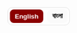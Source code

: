 <!-- 🔤 Language Switcher -->
<div class="lang-switch" role="group" aria-label="Language switch">
  <button data-lang="en" class="active">English</button>
  <button data-lang="bn">বাংলা</button>
</div>

<style>

/* Restore strong heading sizes inside language sections */
.lang-section h1{ font-size:clamp(2rem,4vw,2.6rem); line-height:1.2; margin:1.2rem 0 .7rem; font-weight:800; }
.lang-section h2{ font-size:clamp(1.6rem,3vw,2rem); line-height:1.25; margin:1.1rem 0 .6rem; font-weight:750; }
.lang-section h3{ font-size:clamp(1.15rem,2vw,1.35rem); line-height:1.3; margin:.9rem 0 .45rem; font-weight:700; }

/* (Optional) hr spacing */
hr{ margin:1.4rem 0; }

/* Language visibility */
.lang-section{ display:none; }
body.lang-en .lang-en{ display:block; }
body.lang-bn .lang-bn{ display:block; }

/* Switcher styles (theme-friendly) */
.lang-switch{
  display:inline-flex; gap:8px; margin:0 0 1rem 0; border:1px solid #e5e5e5; border-radius:10px; padding:4px;
}
.lang-switch button{
  appearance:none; border:0; background:#fafafa; padding:6px 10px; border-radius:8px; cursor:pointer; font-weight:600;
}
.lang-switch button.active{ background:#8b0000; color:#fff; }
@media(prefers-color-scheme:dark){
  .lang-switch{ border-color:#333; }
  .lang-switch button{ background:#181818; color:#ddd; }
  .lang-switch button.active{ background:#8b0000; color:#fff; }
}

/* Shared styles from your page */
:root{
  --tile-bg:#5a0000;      /* Crimson box background */
  --icon-color:#8B0000;   /* Deep blood red icon */
  --text-light:#fff;      /* Text color on crimson */
}
.video-tiles{
  display:grid;
  gap:14px;
  grid-template-columns:repeat(2,1fr);
  margin:1.2rem 0 1.8rem;
}
@media(max-width:600px){ .video-tiles{ grid-template-columns:1fr; } }

.video-tile{
  display:flex;
  flex-direction:column;
  align-items:center;
  justify-content:center;
  text-decoration:none;
  background:var(--tile-bg);
  color:var(--text-light);
  border-radius:10px;
  padding:14px 8px;
  transition:transform .15s ease, box-shadow .15s ease;
}
.video-tile:hover{
  transform:translateY(-2px);
  box-shadow:0 6px 18px rgba(0,0,0,.2);
}
.icon{
  color:var(--icon-color);
  margin-bottom:.25rem;
}
.icon svg{
  width:0.9rem; height:0.9rem; display:block;
}
.caption{
  text-align:center;
  font-size:.85rem;  /* smaller text */
  line-height:1.3;
}
.caption strong{
  display:block;
  font-size:.9rem;
  margin-bottom:.15rem;
}
.caption p{
  margin:0;
  font-size:.8rem;
  opacity:.9;
}

/* Double divider */
.double-divider{
  width:100%;
  text-align:center;
  margin:1.5rem 0 2rem;
  position:relative;
}
.double-divider::before,
.double-divider::after{
  content:"";
  display:block;
  width:60%;
  max-width:400px;
  height:2px;
  margin:0.4rem auto;
  background:#8B0000; border-radius:2px;
}
.double-divider::after{ width:40%; opacity:0.8; }

/* Overview tiles */
.tiles-4{
  display:grid;
  gap:14px;
  grid-template-columns:repeat(4,1fr);
  margin: 0 0 1rem 0;
}
@media (max-width: 960px){ .tiles-4{ grid-template-columns:repeat(2,1fr); } }
@media (max-width: 520px){ .tiles-4{ grid-template-columns:1fr; } }
.tile{
  display:block; text-decoration:none; color:inherit; background:#fff;
  border:1px solid #e8e8e8; border-radius:12px; padding:14px 14px 16px;
  transition:transform .15s ease, box-shadow .15s ease, border-color .15s ease;
}
.tile:hover{ transform:translateY(-2px); border-color:#ddd; box-shadow:0 6px 20px rgba(0,0,0,.06); }
.tile-label{
  display:inline-block; font-size:.72rem; letter-spacing:.3px; color:#777;
  border:1px solid #eee; padding:.18rem .5rem; border-radius:999px; margin-bottom:.45rem;
}
.tile h3{ margin:.1rem 0 .35rem; font-size:1.05rem; font-weight:700; }
.tile p{ margin:0; color:#555; line-height:1.4; font-size:.95rem; }
</style>

<script>
(function(){
  const saved = localStorage.getItem('lang') || 'en';
  document.body.classList.remove('lang-en','lang-bn');
  document.body.classList.add('lang-' + saved);

  const buttons = document.querySelectorAll('.lang-switch button');
  buttons.forEach(btn=>{
    if(btn.dataset.lang === saved) btn.classList.add('active');
    btn.addEventListener('click', ()=>{
      buttons.forEach(b=>b.classList.remove('active'));
      btn.classList.add('active');
      const lang = btn.dataset.lang;
      document.body.classList.remove('lang-en','lang-bn');
      document.body.classList.add('lang-' + lang);
      localStorage.setItem('lang', lang);
    });
  });
})();
</script>

<!-- =========================================================
     ENGLISH VERSION
========================================================= -->
<div class="lang-section lang-en" markdown="1">

<!--  WELCOME NOTE -->
<section class="welcome-note centered" style="margin-bottom:2rem;">
  <h3>Welcome to <span style="color:#8b0000;">Saha Bari's Kali Puja</span> Website</h3>
  <p>
    Click on the links below to listen to the songs containing the lines near the <em>mondop</em> and the <em>book stall</em>.
    This year, our prayer has been simple - that <strong>Maa</strong> may enter our lives and show us the
    path to Enlightenment. To guide us toward living each moment fully immersed in Her presence.
  </p>
</section>

<section class="video-tiles">
  <a class="video-tile" href="https://www.youtube.com/watch?v=sADh9yMDIHE&list=RDsADh9yMDIHE&index=1" target="_blank" rel="noopener">
    <div class="icon" aria-hidden="true">
      <svg viewBox="0 0 24 24" fill="currentColor"><path d="M12 3a9 9 0 00-9 9v6a3 3 0 003 3h1a2 2 0 002-2v-4a2 2 0 00-2-2H5v-1a7 7 0 0114 0v1h-2a2 2 0 00-2 2v4a2 2 0 002 2h1a3 3 0 003-3v-6a9 9 0 00-9-9z"></path></svg>
    </div>
    <div class="caption">
      <strong>Esheche Notun Manush - Dekhbi Jodi Aye Chole</strong>
    </div>
  </a>

  <a class="video-tile" href="https://www.youtube.com/watch?v=v_NX7qdX-0U&list=RDv_NX7qdX-0U&start_radio=1" target="_blank" rel="noopener">
    <div class="icon" aria-hidden="true">
      <svg viewBox="0 0 24 24" fill="currentColor"><path d="M12 3a9 9 0 00-9 9v6a3 3 0 003 3h1a2 2 0 002-2v-4a2 2 0 00-2-2H5v-1a7 7 0 0114 0v1h-2a2 2 0 00-2 2v4a2 2 0 002 2h1a3 3 0 003-3v-6a9 9 0 00-9-9z"></path></svg>
    </div>
    <div class="caption">
      <strong>Ramakrishna Namer Jowar Elo</strong>
    </div>
  </a>
</section>

<!--  DOUBLE LINE DIVIDER -->
<div class="double-divider"></div>

<section class="additional-note" style="margin-bottom:2rem;">
  <p>
    We have also composed a short article below - a heartfelt reflection on Maa Kali and Her many forms.
    Do give it a read, and may you find <strong>Maa</strong> in the form your heart desires. <strong>Joy Maa!</strong>
  </p>
</section>

<!-- HERO IMAGE -->
<p align="center">
  <img src="{{ '/kali_pic_2024.png' | relative_url }}" alt="Maa Kali"
       style="width:70%; max-width:600px; border-radius:14px;">
</p>

## Darshon E Maa Er Dorshon
Being the first of the ten [Mahavidyas](https://en.wikipedia.org/wiki/Mahavidya), [Maa Kali](https://en.wikipedia.org/wiki/Kali) is the epitome of [Shakti](https://en.wikipedia.org/wiki/Shakti). _Her_ iconography depicts _Her_ as "ugra" (fierce) - dark as the darkest [Kartik Amavasya](https://en.wikipedia.org/wiki/Amavasya) night sky, with three wide-open eyes that see past time, long tangled hair, a lolling crimson tongue, and a garland of countless skulls symbolizing the passing of time - innumerable births and deaths (*Kaal*). _She_ stands on [Lord Shiva](https://en.wikipedia.org/wiki/Shiva), in the cremation ground (*samshan*). In _Her_ left hands, _She_ holds a severed head and a *kharga* (scimitar), symbols of the destruction of [Ahamkara](https://en.wikipedia.org/wiki/Ahamkara) (ego, the “I” consciousness) and [Avidya](https://en.wikipedia.org/wiki/Avidy%C4%81_(Hinduism)) (ignorance). In _Her_ right hands, _She_ blesses and grants boons through the [Abhaya](https://en.wikipedia.org/wiki/Abhayamudra) and [Varada mudra](https://en.wikipedia.org/wiki/Varadamudra).
Despite this fierce iconography, we love and adore _Her_ in our own ways. For example, my sister, looking at our community's (*para*) Kali idol (*murti*), exclaimed, “Maa ke khub cute dekhte lagche” (Maa looks so cute). That's the magic of Kali - terrifying yet tender, destructive yet deeply loving.

_But who really is Maa Kali? What does She signify? **How can we see Her as Thakur Sri Ramakrishna saw Her?**_  
Let's take a journey together - to see Maa as the Mother, as Power, as the Primordial Energy, and as the Self within, each revealing a different facet of the same truth. Understanding each, we discover that how we see Maa depends on our *Bhava* - the inner feeling with which we approach Her.

<!-- 4 TILES (OVERVIEW) -->
<div class="tiles-4">
  <a class="tile" href="#aspect-1">
    <div class="tile-label">Bhava 1</div>
    <h3>Kali as The Divine Mother</h3>
  </a>
  <a class="tile" href="#aspect-2">
    <div class="tile-label">Bhava 2</div>
    <h3>Kali as The Power of Shiva</h3>
  </a>
  <a class="tile" href="#aspect-3">
    <div class="tile-label">Bhava 3</div>
    <h3>Kali as Primordial Power</h3>
  </a>
  <a class="tile" href="#aspect-4">
    <div class="tile-label">Bhava 4</div>
    <h3>Kali as Your Inner Being</h3>
  </a>
</div>

<hr />

### Bhava 1: Kali as the Divine Mother {#aspect-1}
At this level, Shakti appears in the form of Maa Kali, Maa Durga, Maa Saraswati, or any motherly power we worship. _She_ is external to us, our divine protector, our guide, our nurturer. We call out to _Her_ as we would to our earthly mother. Sometimes in love, sometimes in fear, but always in faith. _She_ destroys evil and removes obstacles, yet her destruction is compassionate, which clears the path for light to enter. _She_ blesses those who walk the path of [Dharma](https://en.wikipedia.org/wiki/Dharma), and gently corrects those who stray. Understanding _Her_ in this way is [Bhakti Yoga](https://en.wikipedia.org/wiki/Bhakti_yoga), the path of devotion. Here, the devotee and the Divine are two separate beings bound by love. It's a relationship of sweetness, surrender, and emotion - a [_Rasa_](https://en.wikipedia.org/wiki/Rasa_(theology)) (flavour) that fills the heart with bliss.

### Bhava 2: Kali as Shakti - The Power of Shiva {#aspect-2}
At a deeper level, Maa Kali is not merely someone outside who blesses us; _She_ is the very Power of the Absolute (Shiva). _She_ is Shiva's ardhangini - _His_ other half, _His_ pulse. Without _Her_, Shiva is _sava_ - motionless, pure stillness without expression. _She_ is _His_ expressive power, the one who makes consciousness move. As mentioned in the 6th mantra of the [Devi Sukta](https://en.wikipedia.org/wiki/Dev%C4%ABs%C5%ABkta) ([Ṛgveda: X.125](https://en.wikipedia.org/wiki/Rigveda)):

> **ahaṃ rudrāya dhanurā tanomi brahmadviṣe śarave hantavā u, ahaṃ janāya samadaṃ kṛṇomy-ahaṃ dyāvā-pṛthivī āviveśa ॥** 6
>_(Meaning: I bend the bow for Rudra to slay the demonic enemies of the noble. I battle the enemies of my devotees. Indeed, I pervade heaven and earth.)_

This is [Tantric](https://en.wikipedia.org/wiki/Tantra) [non-duality philosophy](https://en.wikipedia.org/wiki/Nondualism) (Shiva-Shakti tattva philosophy), where Shiva is pure, unchanging consciousness (Cit), and Shakti is the vibration, the movement (Spanda) of that consciousness. Together they form existence itself - the stillness and the dance. When Maa Kali dances, the universe comes alive; when _She_ stops, everything returns to stillness. Every breath, every heartbeat, every flash of thought is her movement within the vast silence of Shiva. In the Kali Tantra and Sakta texts, this union is described as a constant embrace, where Shiva, lying below, symbolizes the silent foundation of awareness, while Kali, standing upon _Him_, symbolizes energy rising and playing upon that awareness. When we recognize this, the image of Kali standing on Shiva is no longer "violent" but profoundly symbolic: consciousness and energy - two names for one Reality, forever entwined.

### Bhava 3: Kali as the Primordial Power that Flows through Us {#aspect-3}

At this level, Kali is no longer just an external goddess or even the power of Shiva. _She_ is the primordial pulse that keeps the universe alive. Shakti is the unseen rhythm of existence, the force by which the unmanifest becomes manifest. The rising sun, the beating of your heart, the birth and death of stars - all dance to _Her_ rhythm. The same energy that spins galaxies also hums within your spine as [Prana](https://en.wikipedia.org/wiki/Prana). Every thought that flashes across your mind, every surge of emotion, every act of creation or destruction - all are movements of Shakti. _She_ is the power that makes perception possible, the background vibration that turns pure consciousness into experience. When you feel inspired, when you love deeply, when you suffer and still rise again - that's _Her_ too. Shakti is not "out there"; _She_ is the current that flows through everything that is. According to [Samkhya Philosophy](https://en.wikipedia.org/wiki/Samkhya), _She_ is Mūla-Prakṛti, the first cause. In [Advaita Vedanta](https://en.wikipedia.org/wiki/Advaita_Vedanta), _She_ is [Maya-Shakti](https://en.wikipedia.org/wiki/Maya_(religion)#Hinduism), the dynamic nature of [Nirguna Brahman](https://www.bbc.co.uk/bitesize/guides/zrf6pbk/revision/2) - pure stillness appearing as motion. Kali is that very motion - timeless energy taking form as time itself. As mentioned in the 4th and 8th mantras of the Devi Sukta (Ṛgveda: X.125):
> **mayā so annam-atti yo vipaśyati yaḥ prāṇiti ya īṃ śṛṇotyuktam, amantavo māṃ ta upa kṣiyanti śrudhi-śruta śraddhivaṃ te vadāmi ॥** 4
>_(Meaning: He who eats food, sees, breathes, and hears that is spoken, does so through me. Those who are ignorant of me perish. You, who have ears, listen - I tell you that which is deserving of Śraddhā.)_
>
> **aham-eva vāta-iva pra vāmy-ārabhamāṇā bhuvanāni viśvā, paro divā para enā pṛthivyaitāvatī mahinā saṃ babhūva ॥** 8
> _(Meaning: Like the wind that blows, I set in motion all the created things. I am beyond the sky and the earth and I have become all this, in my own splendour.)_

### Bhava 4: Kali as Your Inner Being {#aspect-4}
Now come close. Ask yourself the question **"Who am I?"** Are you the body? The mind? If so, then point me to where in the body "you" reside? You might point towards your head and say, _"Here, in the brain"_. But, if I take an MRI of your brain, will I find you sitting there? No, right? The body is a tool, an instrument. The atma is subtler.

Then maybe you will say, _"I am the mind - my thoughts, feelings, memories"_. But think again. In deep sleep, the mind goes silent, and yet you remain! You wake and say, "I slept well". Someone clearly witnessed even that blankness. Or perhaps you will say, _"I am the social roles I play - as a parent, a child, a doctor, a friend, etc."_ - an idea which resonates among many cognitive scientists. But roles change every day. The daughter becomes a mother, the student becomes a teacher, the employee becomes the boss. Your knowledge, emotions, preferences, even your opinions, evolve with time - yet something constant watches it all. Who keeps track of all these changes? Who says, "I was different before"? That quiet witness - that awareness which notes change - is the real you.

Let's understand it deeper. If you observe the mind carefully in meditation, you will see thoughts rise and fall, emotions come and go, and even the feeling of "I" fades and returns. During moments of deep focus, such as reading, painting, or even watching a film, you forget time, body, and surroundings. Yet afterward, you know you were absorbed. That knowing is proof of the silent Witness - the [Sakshi](https://en.wikipedia.org/wiki/Sakshi_(witness)) that never sleeps. This Witness has no shape, no boundary, no birth. It is pure Awareness - [Sat-Cit-Ananda](https://en.wikipedia.org/wiki/Saccid%C4%81nanda), the essence of [Brahman](https://en.wikipedia.org/wiki/Brahman). At this level, Shiva and Shakti merge. Stillness and movement, energy and consciousness, they are not two - they are Advaita. Like wave and ocean, they differ only in name and form (nama and rupa).

**What is Brahman?**

Brahman is not a "cosmic thing". _It_ cannot be objectified, because _It_ is the very ground of knowing. Our language inevitably treats _It_ as an object, but _It_ is that by which even language shines. That's why the sages used the method of ["Neti Neti"](https://en.wikipedia.org/wiki/Neti_neti) (not this, not that) to point beyond words. Whatever you can describe is already within the light of Brahman. As [Swami Sarvapriyananda](https://www.vedantany.org/introductory-lectures) beautifully says, _"The subject can never be the object of experience"_. It's like [Gödel's Incompleteness Theorem](https://en.wikipedia.org/wiki/G%C3%B6del%27s_incompleteness_theorems) in spiritual form: within any system, there are truths that the system itself cannot prove. Likewise, within this finite body-mind system, we can't "know" Brahman as an object - because Brahman is the subject and this body-mind system is the object.

You might dejectedly wonder, **"Then can I never experience Brahman?"**

The paradox is, you already are experiencing _It_, always. Because, as the [Chandogya Upanishad](https://en.wikipedia.org/wiki/Chandogya_Upanishad) mentions, you are _It_. [**Tat tvam asi**](https://en.wikipedia.org/wiki/Mah%C4%81v%C4%81kyas) - You are That. Just as you infer the presence of light from the objects it reveals, you can infer Brahman from the very fact that you see, think, and feel. Objects in a room are not visible in the absence of light. Hence, seeing the objects is evidence of the presence of the illuminating light. Similarly, this entire existence is lit by That Consciousness. Every dream, every silence, every moment of awareness, every experience of yours is _Its_ evidence. Even the question "Can I experience Brahman?" arises within _Its_ light. Just like the ocean and its waves are nothing but water, you and Shakti are nothing but manifestations of Brahman.

This is the unchanging truth that death cannot touch. Your body will die, your mind and the sense of "I" will dissolve, but your Swarupa (your true essence) is eternal. It is infinite, unborn, and deathless. As Sri Krishna declares in the [Bhagavad Gita](https://www.holy-bhagavad-gita.org/index/) (2.17-2.25): the Self is indestructible; weapons cannot cut it, fire cannot burn it, water cannot wet it, wind cannot dry it.

> **avināśhi tu tadviddhi yena sarvam idaṁ tatam, vināśham avyayasyāsya na kaśhchit kartum arhati ॥** (2.17)
> 
> **antavanta ime dehā nityasyoktāḥ śharīriṇaḥ, anāśhino ’prameyasya tasmād yudhyasva bhārata ॥** (2.18)
> 
> **ya enaṁ vetti hantāraṁ yaśh chainaṁ manyate hatam, ubhau tau na vijānīto nāyaṁ hanti na hanyate ॥** (2.19)
> 
> **na jāyate mriyate vā kadāchin, nāyaṁ bhūtvā bhavitā vā na bhūyaḥ, ajo nityaḥ śhāśhvato ’yaṁ purāṇo, na hanyate hanyamāne śharīre ॥** (2.20)
>
> **nainaṁ chhindanti śhastrāṇi nainaṁ dahati pāvakaḥ, na chainaṁ kledayantyāpo na śhoṣhayati mārutaḥ ॥** (2.23)
>
> **achchhedyo ’yam adāhyo ’yam akledyo ’śhoṣhya eva cha, nityaḥ sarva-gataḥ sthāṇur achalo ’yaṁ sanātanaḥ ॥** (2.24)
>
> **avyakto ’yam achintyo ’yam avikāryo ’yam uchyate, tasmādevaṁ viditvainaṁ nānuśhochitum arhasi ॥** (2.25)

So yes - **you are Shakti**, but not in the egoic sense of possessing power.
> You don't "have" Shakti; you are Shakti - localized for a while in this body, yet never limited by it.

When that insight dawns, all comparison dissolves. You no longer see "yourself" and "others"; you see Maa everywhere - the same infinite, ever-living consciousness shining as every form. You realize **Chidanada roopah Shivoham Shivoham**, as nicely sung in [Nirvana Shatakam.](https://www.youtube.com/watch?v=Ed_RsCvuPBQ&list=RDEd_RsCvuPBQ&start_radio=1)

### Conclusion
And thus, the journey completes. From worshipping _Her_ outside, to finding _Her_ within, to finally dissolving as _Her_. It's alright if we can't always "find" the Mother. She is Anondomoyee - ever-blissful, ever-revealing. She appears in whatever form you are ready to see. And if you truly long for Her, She will take the shape of your longing. As Thakur said, "Joto mot, toto poth" (As many faiths, so many paths). Truly, each heart has its own path to the Mother, and She expresses _Herself_ in each life in a unique way.

But here lies the real difficulty. Once the days of the festival pass, we tend to forget _Her_. "Life" rushes back in - work, family, deadlines, responsibilities. We become busy again: busy chasing science, progress, and success; busy offering our minds to the pleasures of the senses; busy living what we call "real life", while treating the philosophical side of life as mere theory - something to be discussed idly over a cup of tea (aantlami), but never actually lived. And in that busyness, the Mother becomes a faint memory - a quiet presence tucked away in some forgotten corner of the heart.

To truly find _Her_ again, we must, even for a moment, set aside these toys of worldly life and rekindle that yearning - that sacred restlessness (byakulata). As Thakur said, we must abandon our toys and call out for the Mother, just as a child cries only for Ma and is pacified by nothing else - not even their favorite playthings. Without that yearning, we remain content with the fleeting pleasures of a fleeting world, never truly happy, never truly fulfilled. Look around you - can you find a single person who says, "Yes, I am perfectly happy with my life. I want nothing more, no further achievement, no added comfort or pleasure."?

But when that longing for the Mother awakens, even for a single moment, you realize that _She_ was never gone. _She_ was there all along - in your breath, in your gaze, in your moments of joy and sorrow, in that silent awareness within you - the **Jyotir-o-Jyoti**.

### Acknowledgement
With deep gratitude, I thank [Swami Samarpanananda ji](https://en.wikipedia.org/wiki/Swami_Samarpanananda), [Swami Sarvapriyanada ji](https://en.wikipedia.org/wiki/Swami_Sarvapriyananda), and [Swami Vimalatmanada ji](https://belurmath.org/tentative-programme-of-srimat-swami-vimalatmananda-ji-maharaj/) for being three pillars in the form of gurus in my life. Whatever is clear or true in this article is due to them; any errors are mine alone. Swami Samarpanananda ji, a gifted teacher and acharya of Hindu spiritual texts. Many of the references to the Rig Veda Suktas and their interpretations are from his [Indian Spiritual Heritage](https://www.youtube.com/@IndianSpiritualHeritage) class notes. Swami Sarvapriyananda ji, for [his inspiring lectures](https://www.vedantany.org/lectures) on Vedantic inquiry into the Self and the Gita, which heavily influenced this article. [Swami Vimalatmananda ji](https://www.rkmyogodyan.org/), my diksha guru, my kandari.

</div>

<!-- =========================================================
     BENGALI VERSION
========================================================= -->
<div class="lang-section lang-bn" markdown="1">

<section class="welcome-note centered" style="margin-bottom:2rem;">
  <h3>স্বাগতম <span style="color:#8b0000;">সাহা বাড়ির কালীপূজা</span> ওয়েবসাইটে</h3>
  <p>
    নিচের লিঙ্কগুলোতে ক্লিক করে <em>মণ্ডপ</em> ও <em>বইয়ের স্টলের</em> কাছে গানের লাইনগুলির রেকর্ডিং শুনতে পারেন।
    এই বছর আমাদের প্রার্থনা খুবই সহজ। <strong>মা</strong> যেন আমাদের জীবনে প্রবেশ করে আমাদের <em>জ্ঞানার্জনের</em> পথ দেখায়। আমরা যেন মায়ের উপস্থিতি সর্বদা অনুভব করতে পারি।
  </p>
</section>

<section class="video-tiles">
  <a class="video-tile" href="https://www.youtube.com/watch?v=sADh9yMDIHE&list=RDsADh9yMDIHE&index=1" target="_blank" rel="noopener">
    <div class="icon" aria-hidden="true">
      <svg viewBox="0 0 24 24" fill="currentColor"><path d="M12 3a9 9 0 00-9 9v6a3 3 0 003 3h1a2 2 0 002-2v-4a2 2 0 00-2-2H5v-1a7 7 0 0114 0v1h-2a2 2 0 00-2 2v4a2 2 0 002 2h1a3 3 0 003-3v-6a9 9 0 00-9-9z"></path></svg>
    </div>
    <div class="caption">
      <strong>এসেছে নতুন মানুষ - দেখবি যদি আয় চলে</strong>
    </div>
  </a>

  <a class="video-tile" href="https://www.youtube.com/watch?v=v_NX7qdX-0U&list=RDv_NX7qdX-0U&start_radio=1" target="_blank" rel="noopener">
    <div class="icon" aria-hidden="true">
      <svg viewBox="0 0 24 24" fill="currentColor"><path d="M12 3a9 9 0 00-9 9v6a3 3 0 003 3h1a2 2 0 002-2v-4a2 2 0 00-2-2H5v-1a7 7 0 0114 0v1h-2a2 2 0 00-2 2v4a2 2 0 002 2h1a3 3 0 003-3v-6a9 9 0 00-9-9z"></path></svg>
    </div>
    <div class="caption">
      <strong>রামকৃষ্ণ নামে জোয়ার এলো</strong>
    </div>
  </a>
</section>

<div class="double-divider"></div>

<section class="additional-note" style="margin-bottom:2rem;">
  <p>
    মা কালীকে বিভিন্নভাবে বিভিন্ন রূপে দেখা - এই বিষয়ে আমরা নিচে একটি ছোট্ট প্রবন্ধ লিখেছি। পড়ে দেখবেন। আপনি যেন মায়ের দর্শন পান, ঠিক যেমন করে আপনার মন চায়। <strong>জয় মা!</strong>
  </p>
</section>

<p align="center">
  <img src="{{ '/kali_pic_2024.png' | relative_url }}" alt="মা কালী"
       style="width:70%; max-width:600px; border-radius:14px;">
</p>

## মায়ের দার্শনিক দর্শন
দশ [মহাবিদ্যার](https://en.wikipedia.org/wiki/Mahavidya) প্রথম মহাবিদ্যা [মা কালী](https://en.wikipedia.org/wiki/Kali)। তিনি শক্তিরূপিণী। উগ্র তাঁর রূপ। তাঁর গায়ের রঙ কার্তিকী অমাবস্যার গভীর অন্ধকারের থেকেও কালো। তিনি ত্রিনয়নী - সময়-কাল-এর ঊর্ধ্বে। তাঁর জটার মতো লম্বা চুল, লাল জিহ্বা, আর গলায় অসংখ্য খুলি দিয়ে গাঁথা মালা, যা অনন্ত জন্ম আর মৃত্যু (কাল)-এর প্রতীক। তিনি স্বয়ং পশুপতির বুকে শ্মশানে বিরাজমান। তাঁর বাঁ হাতে কাটা মুণ্ডু আর খড়্গ - [অহংকার](https://en.wikipedia.org/wiki/Ahamkara) আর [অবিদ্যার](https://en.wikipedia.org/wiki/Avidy%C4%81_(Hinduism)) বিনাশের প্রতীক। তিনি এক ডান হাতে আশ্বাস দিচ্ছেন [অভয় মুদ্রায়](https://en.wikipedia.org/wiki/Abhayamudra), আবার আর এক ডান হাতে বরদান দিচ্ছেন [বরদা মুদ্রায়](https://en.wikipedia.org/wiki/Varadamudra)।
এই উগ্র রূপ হওয়া সত্ত্বেও আমরা ভয় না পেয়ে মাকে নিজ নিজ ভাবে স্নেহ করি আর ভালোবাসি। এই আগের দিন বোন পাড়ার কালীমূর্তি দেখে বলল, “মা-কে খুব কিউট দেখতে লাগছে।” এরকম অদ্ভুতই মায়ের টান - তিনি উগ্র হয়েও স্নেহময়ী।

তবে মা কালী কে? তিনি কিসের প্রতীক? **তাঁকে আমরা কীভাবে দেখতে পারি, ঠিক যেমন ঠাকুর রামকৃষ্ণ সবসময় দেখতেন?**
চলুন একসাথে এক যাত্রায়, যেখানে মাকে আমরা চার রূপে দেখব - মাতারূপে, শক্তিরূপে, আদ্যশক্তিরূপে, আর আমাদের অন্তঃসত্তারূপে। ঠিক যেমন ঠাকুর রামকৃষ্ণ বলেছেন, _"যত মত, তত পথ।"_ তেমনি প্রতিটি রূপ মা-কে দেখার নানা পথ। আমাদের ভাবানুযায়ী যে রূপে চাই, আমরা মাকে সর্বদাই দেখতে পারি।

<div class="tiles-4">
  <a class="tile" href="#aspect-1">
    <div class="tile-label">ভাব ১</div>
    <h3>দিব্য জননী</h3>
  </a>
  <a class="tile" href="#aspect-2">
    <div class="tile-label">ভাব ২</div>
    <h3>শিবের সচল শক্তি</h3>
  </a>
  <a class="tile" href="#aspect-3">
    <div class="tile-label">ভাব ৩</div>
    <h3>আদ্যশক্তি</h3>
  </a>
  <a class="tile" href="#aspect-4">
    <div class="tile-label">ভাব ৪</div>
    <h3>অন্তরের আমি</h3>
  </a>
</div>

<hr />

### ভাব ১: দিব্য জননী {#aspect-1}
শক্তি প্রকাশিত হন মা কালী, মা দুর্গা, মা সরস্বতী এবং নানান মাতৃশক্তিরূপে। তিনি আমাদের সৃষ্টি করেছেন, বিপদ থেকে রক্ষা করেন, আমাদের ভালো রাখেন। যেমন আমরা জন্মদাত্রী মাকে ডাকি, তেমনি শক্তিরূপে মাকেও ডাকি - ভালো-খারাপ দু’সময়েই। তিনি অধর্মের নাশ করেন, বাধা সরান, আমাদের [ধর্মের](https://en.wikipedia.org/wiki/Dharma) পথে চলতে শেখান। আর যখন আমরা অধর্মের দিকে ঝুঁকে পড়ি, তিনি মমতা-সহ আমাদের সংশোধন করেন। মাকে এই রূপে দেখা-ই [ভক্তিযোগ](https://en.wikipedia.org/wiki/Bhakti_yoga) - মাধুর্য, স্নেহ ও আন্তরিকতায় ভরা।

### ভাব ২: শিবের সচল শক্তি {#aspect-2}
আরও গভীরে গেলে মা কালী কেবল বাহিরের কোনো সত্তা নন; _তিনি_ **পরম সত্যের শক্তি (শিব)**। _তিনি_ শিবের *অর্ধাঙ্গিনী* - তাঁর স্পন্দন। শক্তি ছাড়া শিব *শব* - নিস্তরঙ্গ চৈতন্য। _তিনি_ সেই প্রকাশশক্তি, যিনি চৈতন্যকে গতিময় করেন। [দেবীসূক্ত](https://en.wikipedia.org/wiki/Dev%C4%ABs%C5%ABkta) (ঋগ্বেদ ১০.১২৫) বলে:

> **ahaṃ rudrāya dhanurā tanomi brahmadviṣe śarave hantavā u, ahaṃ janāya samadaṃ kṛṇomy-ahaṃ dyāvā-pṛthivī āviveśa ॥** 6
>
> _(অর্থ: আমি রুদ্রের ধনুক টানি… আকাশ-পাতাল ভেদ করে আমি বিরাজমান।)_

এটাই [তন্ত্র](https://en.wikipedia.org/wiki/Tantra)-র **শিব–শক্তি তত্ত্ব**: শিব = চিত্ (নির্বিকার চৈতন্য), শক্তি = স্পন্দ (চৈতন্যের আন্দোলন)। দু’য়ে মিলে সৃষ্টিস্বরূপ - *নিঃস্তব্ধতা ও নৃত্য*। কালী নৃত্য করলে বিশ্ব জেগে ওঠে; থামলে সব নিস্তব্ধ। প্রতিটি নিঃশ্বাস, হৃদস্পন্দন, চিন্তার ঝলক - শিবের নিস্তব্ধতায় মায়েরই নৃত্য। তাই শিব-বক্ষে কালীমূর্তি কোনো হিংসা নয় - গভীর প্রতীক: চৈতন্য ও শক্তি - এক সত্যের দুই নাম।

### ভাব ৩: আদ্যশক্তি {#aspect-3}
এই স্তরে, কালী আর কেবল বাহিরের কোনো দেবী নন, এমনকি শিবের শক্তি হিসেবেও সীমাবদ্ধ নন। _তিনি_ হলেন সেই আদ্য-স্পন্দন, যা মহাবিশ্বকে জীবন্ত রাখে। শক্তি হল অস্তিত্বের অদৃশ্য ছন্দ-যার বলে অপ্রকাশ্য প্রকাশিত হয়। উদীয়মান সূর্য, তোমার হৃদয়ের স্পন্দন, নক্ষত্রের জন্ম ও মৃত্যু-সবই _তাঁর_ তালে নাচে। যে শক্তি গ্যালাক্সি ঘোরায়, সেই শক্তিই তোমার মেরুদণ্ডে [প্রাণ](https://en.wikipedia.org/wiki/Prana) হয়ে সুর তোলে। তোমার মনে যে চিন্তা ক্ষণিক ঝলকে ওঠে, যে আবেগ ঢেউ তোলে, সৃষ্টি বা বিনাশের প্রতিটি ক্রিয়া-সবই শক্তিরই গতি। _তিনি_ হলেন সেই শক্তি, যার ফলে উপলব্ধি সম্ভব; সেই পটভূমির কম্পন, যা নির্মল চৈতন্যকে অভিজ্ঞতায় রূপ দেয়। তুমি যখন অনুপ্রাণিত হও, গভীরভাবে ভালোবাসো, কষ্ট পেয়েও আবার উঠে দাঁড়াও-সেটাও _তাঁর_ই প্রকাশ। শক্তি কোথাও “বাইরে” নয়; _তিনি_ হলেন সেই স্রোত, যা যা-কিছু আছে, তার ভেতর দিয়েই প্রবাহিত। [সাংখ্য দর্শন](https://en.wikipedia.org/wiki/Samkhya) মতে, _তিনি_ মূলপ্রকৃতি (মূল কারণ)। [অদ্বৈত বেদান্ত](https://en.wikipedia.org/wiki/Advaita_Vedanta)-এ _তিনি_ [মায়া-শক্তি](https://en.wikipedia.org/wiki/Maya_(religion)#Hinduism)-[নির্গুণ ব্রহ্ম](https://www.bbc.co.uk/bitesize/guides/zrf6pbk/revision/2)-এর গতিশীল প্রকৃতি; স্থির নীরবতা যেখানে গতি হয়ে প্রকাশ পায়। কালী সেই গতি-ই-কালাতীত শক্তি, যা নিজেই “সময়” রূপ ধারণ করে। যেমন **দেবীসূক্তের** (ঋগ্বেদ: ১০.১২৫) ৪র্থ ও ৮ম মন্ত্রে বলা হয়েছে:
> **mayā so annam-atti yo vipaśyati yaḥ prāṇiti ya īṃ śṛṇotyuktam, amantavo māṃ ta upa kṣiyanti śrudhi-śruta śraddhivaṃ te vadāmi ॥** 4
> 
> _(অর্থ: যে আহার করে, যে দেখে, যে শ্বাস নেয়, এবং যে উচ্চারিত বাক্য শোনে-সে সবই আমার (শক্তি) দ্বারাই করে। যারা আমার সম্বন্ধে অজ্ঞ, তারা নাশপ্রাপ্ত হয়। হে কর্ণবান, শোন-আমি তোমাদের সেই কথাই বলি, যা শ্রদ্ধার যোগ্য।)_
>
> **aham-eva vāta-iva pra vāmy-ārabhamāṇā bhuvanāni viśvā, paro divā para enā pṛthivyaitāvatī mahinā saṃ babhūva ॥** 8
> 
> _(অর্থ: বয়ে যাওয়া বাতাসের মতো আমি (শক্তি) সব সৃষ্ট বস্তুকে গতি দিই। আমি আকাশ ও পৃথিবীর অতীত; নিজের মহিমায় আমি এ-সবই হয়ে উঠেছি।)_

### ভাব ৪: অন্তরের আমি {#aspect-4}

এবার একটু কাছে এসো। নিজেকে জিজ্ঞেস করো-**“আমি কে?”** তুমি কি শরীর? নাকি মন? যদি তাই হয়, তবে দেহের ঠিক কোথায় “তুমি” বসবাস করো দেখিয়ে দাও। তুমি হয়তো মাথার দিকে ইঙ্গিত করে বলবে, _“এখানে, মস্তিষ্কে।”_ কিন্তু আমি যদি তোমার মস্তিষ্কের এম‌آর-আই করি, সেখানে কি বসে থাকা “তোমাকে” পাব? না, তাই তো? শরীর হল এক যন্ত্র, এক উপকরণ। আত্মা আরও সূক্ষ্ম।

তারপর তুমি হয়তো বলবে, _“আমি মন-আমার ভাবনা, অনুভূতি, স্মৃতি।”_ কিন্তু আবার ভাবো। গভীর নিদ্রায় মন স্তব্ধ হয়ে যায়, তবু তুমি তো থাকো! ঘুম থেকে উঠে বলো, “ভালো ঘুম হয়েছে।” অর্থাৎ সেই শূন্যতাকেও কেউ প্রত্যক্ষ করেছে। অথবা তুমি বলবে, _“আমি সমাজে যে ভূমিকাগুলো পালন করি-অভিভাবক, সন্তান, চিকিৎসক, বন্ধু ইত্যাদি”-_ যা অনেক কগনিটিভ সায়েন্টিস্টের ভাবনার সঙ্গেও মেলে। কিন্তু ভূমিকা প্রতিদিন বদলায়-কন্যা মা হয়, ছাত্র শিক্ষক হয়, কর্মী প্রভু হয়। তোমার জ্ঞান, আবেগ, পছন্দ-অপছন্দ, এমনকি মতও সময়ে সময়ে রূপ বদলায়-তবু এক স্থির সত্তা সবকিছু লক্ষ্য করে যায়। এই পরিবর্তনের হিসাব কে রাখে? কে বলে, “আমি আগে অন্যরকম ছিলাম”? যে নীরব প্রত্যক্ষদর্শী-যে সচেতনতা পরিবর্তনকে টের পায়-সেই-ই আসল তুমি।

আরও গভীরে যাই। ধ্যানে মনকে নিবিড়ভাবে দেখলে বোঝো-ভাবনা ওঠে-নামে, আবেগ আসে-যায়, এমনকি “আমি”-বোধটাও মিলিয়ে আবার ফিরে আসে। একাগ্রতার মুহূর্তে-পড়তে, আঁকতে, বা সিনেমা দেখতে-সময়, দেহ, চারপাশ ভুলে যাও। তবু পরে _জানো_ তুমি ডুবে ছিলে। এই জানা-ই সেই নীরব প্রত্যক্ষদর্শীর প্রমাণ-[সাক্ষী](https://en.wikipedia.org/wiki/Sakshi_(witness))-যে কখনও ঘুমোয় না। সাক্ষীর আকার নেই, সীমানা নেই, জন্ম নেই। তিনি নির্মল সচেতনতা-[সৎ–চিত্–আনন্দ](https://en.wikipedia.org/wiki/Saccid%C4%81nanda)-[ব্রহ্ম](https://en.wikipedia.org/wiki/Brahman)-এরই সারতত্ত্ব। এই স্তরে শিব ও শক্তি অবিভেদ্য-স্থিতি ও গতি, শক্তি ও চৈতন্য-দুটি নয়, **অদ্বৈত**। ঢেউ ও সাগর যেমন জলে এক, তেমনি নাম ও রূপে মাত্র ভেদ।

**ব্রহ্ম কী?**

ব্রহ্ম কোনো “জাগতিক বস্তু” নয়। _তাকে_ বস্তু করা যায় না, কারণ _তাই_ জানা-চেনার অবলম্বন। ভাষা অনিবার্যভাবে _তাকে_ বস্তুর মতো ধরতে চায়, অথচ _সেই_ আলোর মধ্যেই তো ভাষাও দীপ্যমান। তাই ঋষিরা ["নেতি নেতি"](https://en.wikipedia.org/wiki/Neti_neti)-“এ নয়, সে নয়”-পদ্ধতি নিয়েছেন, ভাষার অতীতের দিকে ইঙ্গিত করতে। যা কিছু বর্ণনা করা যায়, তা-ই ইতিমধ্যে ব্রহ্ম-দীপ্ত। যেমন [স্বামী সর্বপ্রিয়ানন্দ](https://www.vedantany.org/introductory-lectures) সুন্দর করে বলেন, _“বিষয় কখনোই অভিজ্ঞতার বস্তু হতে পারে না।”_ আধ্যাত্মিক ক্ষেত্রে এটা [গ্যোডেলের অসম্পূর্ণতা-সূত্র](https://en.wikipedia.org/wiki/G%C3%B6del%27s_incompleteness_theorems)-এর মতো: যে কোনো সিস্টেমের ভিতরে এমন সত্য থাকে যা সেই সিস্টেম দিয়ে প্রমাণসাধ্য নয়। তেমনই, এই সীমিত দেহ–মনের ভিতর থেকে আমরা ব্রহ্মকে “বস্তু” করে জানতে পারি না-কারণ ব্রহ্মই তো বিষয়, আর দেহ–মন বস্তু।

তুমি হয়তো হতাশ হয়ে জিজ্ঞেস করবে, **“তাহলে কি আমি কখনোই ব্রহ্মকে অভিজ্ঞ করতে পারব না?”**

বিরোধাভাস এই যে, তুমি তো সর্বক্ষণই _তাকে_ অভিজ্ঞ করছ। কারণ [ছান্দোগ্য উপনিষদ](https://en.wikipedia.org/wiki/Chandogya_Upanishad) বলছে-তুমিই _সে_। [**তত্ ত্বাম অসি**](https://en.wikipedia.org/wiki/Mah%C4%81v%C4%81kyas) - “তুই সেই।” যেমন আলোকিত বস্তুকে দেখে আলোর অস্তিত্ব ধরা পড়ে, তেমনি দেখা–ভাবা–অনুভব-এই যে চৈতন্যময়তা-এগুলো থেকেই ব্রহ্মের প্রমাণ মেলে। আলো না থাকলে ঘরের জিনিসপত্রই তো দৃশ্যমান নয়; সুতরাং বস্তু দেখা-ই আলোর উপস্থিতির প্রমাণ। তেমনি এই সমগ্র সত্তা, এই জগত-**সেই** চৈতন্যেই আলোকিত। তোমার প্রতিটি স্বপ্ন, প্রতিটি নীরবতা, প্রতিটি সচেতন মুহূর্ত, প্রতিটি অভিজ্ঞতা-সবই _তার_ প্রমাণ। এমনকি “আমি কি ব্রহ্মকে অভিজ্ঞ করতে পারি?”-এই প্রশ্নটিও _তার_ আলোর মধ্যেই উদয় হয়। যেমন সাগর ও ঢেউ আসলে জল ছাড়া আর কিছু নয়, তেমনি তুমি ও শক্তি-ব্রহ্মেরই বহুরূপ প্রকাশ।

এটাই সেই অনচঞ্চল সত্য, যাকে মৃত্যু স্পর্শ করতে পারে না। দেহ মরবে, মন ও “আমি”-বোধ বিলীন হবে-কিন্তু তোমার **স্বরূপ** নিত্য। তা অনন্ত, অজ, অবিনশ্বর। যেমন [শ্রীকৃষ্ণ](https://www.holy-bhagavad-gita.org/index/) **ভগবদ্‌গীতায়** (২.১৭–২.২৫) ঘোষণা করেন-আত্মা অবিনশ্বর; অস্ত্র কাটতে পারে না, অগ্নি পোড়াতে পারে না, জল ভেজাতে পারে না, বায়ু শুকোতে পারে না।

> **avināśhi tu tadviddhi yena sarvam idaṁ tatam, vināśham avyayasyāsya na kaśhchit kartum arhati ॥** (2.17)
> 
> **antavanta ime dehā nityasyoktāḥ śharīriṇaḥ, anāśhino ’prameyasya tasmād yudhyasva bhārata ॥** (2.18)
> 
> **ya enaṁ vetti hantāraṁ yaśh chainaṁ manyate hatam, ubhau tau na vijānīto nāyaṁ hanti na hanyate ॥** (2.19)
> 
> **na jāyate mriyate vā kadāchin, nāyaṁ bhūtvā bhavitā vā na bhūyaḥ, ajo nityaḥ śhāśhvato ’yaṁ purāṇo, na hanyate hanyamāne śharīre ॥** (2.20)
>
> **nainaṁ chhindanti śhastrāṇi nainaṁ dahati pāvakaḥ, na chainaṁ kledayantyāpo na śhoṣhayati mārutaḥ ॥** (2.23)
>
> **achchhedyo ’yam adāhyo ’yam akledyo ’śhoṣhya eva cha, nityaḥ sarva-gataḥ sthāṇur achalo ’yaṁ sanātanaḥ ॥** (2.24)
>
> **avyakto ’yam achintyo ’yam avikāryo ’yam uchyate, tasmādevaṁ viditvainaṁ nānuśhochitum arhasi ॥** (2.25)

অতএব-**তুমি শক্তি**, তবে ক্ষমতাকে নিজের বলে ‘অধিকার’ করার অহংকারে নয়।

> তুমি শক্তিকে “রেখে” বা “ধরে” রাখো না; **তুমিই** শক্তি-অস্থায়ীভাবে এই দেহে অবস্থান করলেও, এর দ্বারা কখনও সীমাবদ্ধ নও।

যখন এই বোধ উদিত হয়, সব তুলনা গলে যায়। “আমি” আর “অন্য” বলে কিছু থাকে না; সর্বত্রই মাকে দেখ-একই অনন্ত, চিরজাগ্রত চৈতন্য প্রত্যেকটি রূপে দীপ্যমান। তখন উপলব্ধি হয়: **চিদানন্দরূপঃ শিবোহম্ শিবোহম্**, যেমন সুন্দরভাবে গাওয়া হয়েছে [নির্বাণ ষটকে](https://www.youtube.com/watch?v=Ed_RsCvuPBQ&list=RDEd_RsCvuPBQ&start_radio=1)।


### উপসংহার
এভাবেই যাত্রা সম্পূর্ণ হয়। বাহিরে *তাঁকে* পূজা করা থেকে, অন্তরে *তাঁকে* খুঁজে পাওয়া, শেষে *তাঁতেই* লয় হওয়া। মা আনন্দময়ী—সদা-আনন্দ, সদা-প্রকাশ। তুমি যে রূপে দেখতে প্রস্তুত, সেই রূপেই তিনি ধরা দেন। আর যদি সত্যিই তাঁকে চাও, তিনি তোমার আকাঙ্ক্ষারই রূপ ধারণ করবেন। যেমন ঠাকুর বলেছেন, “যত মত, তত পথ।” সত্যিই, প্রতিটি হৃদয়ের মা-র পথে চলার আলাদা পথ আছে, এবং প্রতিটি জীবনে তিনি নিজেকে আলাদা ভঙ্গিতে প্রকাশ করেন।

কিন্তু এখানেই আসল দুঃখ। উৎসবের দিনগুলি পেরোলে আমরা *তাঁকে* ভুলে যাই। “জীবন” আবার দৌড়ে ফিরে আসে—কাজ, পরিবার, ডেডলাইন, দায়িত্ব। আমরা আবার ব্যস্ত হয়ে পড়ি: বিজ্ঞান, প্রগতি, সাফল্যের পিছু ধাওয়া; ইন্দ্রিয়সুখে মন সমর্পণ; যাকে “রিয়াল লাইফ” বলি, সেটার অজুহাতে দর্শন-চিন্তাকে নিছক তত্ত্ব মনে করে চায়ের আড্ডার (আন্টলামী) কথা—বাস্তবে বাঁচা নয়। সেই ব্যস্ততায় মা মনের এক ভুলে-যাওয়া কোণে চাপা স্মৃতি হয়ে থাকেন।

*তাঁকে* সত্যিই আবার পেতে হলে, অন্তত এক মুহূর্তের জন্যও এই জাগতিক খেলনা-ভেলকি সরিয়ে রেখে ফিরিয়ে আনতে হবে সেই আকুলতা—সেই পবিত্র **ব্যাকুলতা**। যেমন ঠাকুর বলেছেন, খেলনা ফেলে রেখে শিশুর মতো মাকে ডাকতে হবে; যে শিশুকে কিছুতেই শান্ত করা যায় না—মা ছাড়া, প্রিয় খেলনাতেও নয়। ওই ব্যাকুলতা না থাকলে আমরা ক্ষণস্থায়ী জগতে ক্ষণিক সুখেই সন্তুষ্ট হয়ে থাকি—কখনো সত্যিকারের সুখী হই না। চারদিকে তাকাও—পাও কি এমন একজনকে, যে বলে, “হ্যাঁ, আমার জীবন সম্পূর্ণ সুখের; আর কিছু চাই না, আর কোনো সাফল্য, স্বাচ্ছন্দ্য বা সুখের প্রয়োজন নেই”?

কিন্তু যেই মায়ের জন্য সেই তৃষ্ণা জেগে ওঠে—এক মুহূর্তের জন্যও—তখনই বুঝতে পারো, *তাঁকে* কোনোদিন হারাওনি। *তিনি* তো সব সময়ই ছিলেন—তোমার নিঃশ্বাসে, তোমার দৃষ্টিতে, তোমার সুখ-দুঃখে, তোমার অন্তরের নীরব চৈতন্যে—**জ্যোতিরও জ্যোতি**।

### কৃতজ্ঞতা
অন্তঃস্থ কৃতজ্ঞতাসহ, আমি [স্বামী সমর্পণানন্দজি](https://en.wikipedia.org/wiki/Swami_Samarpanananda), [স্বামী সর্বপ্রিয়ানন্দজি](https://en.wikipedia.org/wiki/Swami_Sarvapriyananda), এবং [স্বামী বিমলাত্মানন্দজি](https://belurmath.org/tentative-programme-of-srimat-swami-vimalatmananda-ji-maharaj/)-কে ধন্যবাদ জানাই—আমার জীবনে গুরু-রূপে তিনটি স্তম্ভ হয়ে থাকার জন্য। এই প্রবন্ধে যা কিছু স্পষ্ট বা সত্য, তার কৃতিত্ব তাঁদের; কোনো ত্রুটি থাকলে তা একান্তই আমার। [স্বামী সমর্পণানন্দজি](https://en.wikipedia.org/wiki/Swami_Samarpanananda)—হিন্দু আধ্যাত্মিক গ্রন্থের এক কৃতী শিক্ষক ও আচার্য। ঋগ্বেদের সূক্তসমূহের বহু উল্লেখ ও তাদের ব্যাখ্যা নেওয়া হয়েছে তাঁর [Indian Spiritual Heritage](https://www.youtube.com/@IndianSpiritualHeritage) শ্রেণি-নোট থেকে। [স্বামী সর্বপ্রিয়ানন্দজি](https://en.wikipedia.org/wiki/Swami_Sarvapriyananda)—আত্মা-অনুসন্ধান ও গীতার উপর [তাঁর অনুপ্রেরণামূলক বক্তৃতাগুলির](https://www.vedantany.org/lectures) জন্য, যা এই প্রবন্ধকে গভীরভাবে প্রভাবিত করেছে। [স্বামী বিমলাত্মানন্দজি](https://www.rkmyogodyan.org/)—আমার দীক্ষাগুরু, আমার কাণ্ডারী।









</div>
